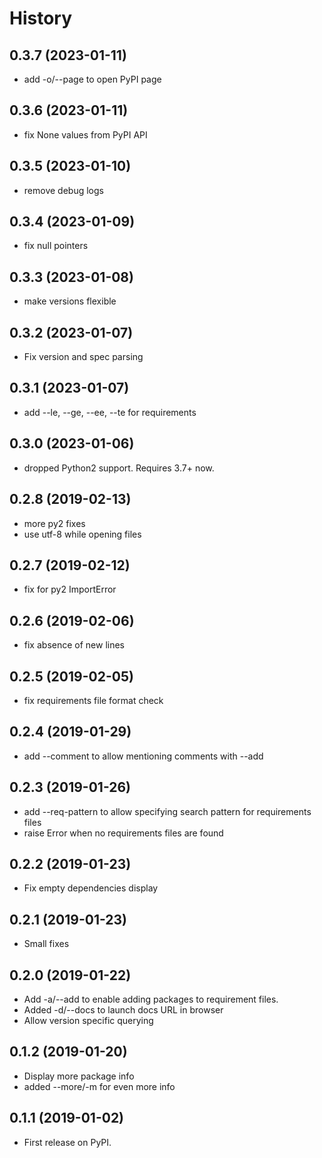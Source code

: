 # History

## 0.3.7 (2023-01-11)

- add -o/--page to open PyPI page

## 0.3.6 (2023-01-11)

- fix None values from PyPI API

## 0.3.5 (2023-01-10)

- remove debug logs

## 0.3.4 (2023-01-09)

- fix null pointers

## 0.3.3 (2023-01-08)

- make versions flexible

## 0.3.2 (2023-01-07)

- Fix version and spec parsing

## 0.3.1 (2023-01-07)

- add --le, --ge, --ee, --te for requirements

## 0.3.0 (2023-01-06)

- dropped Python2 support. Requires 3.7+ now.

## 0.2.8 (2019-02-13)

- more py2 fixes
- use utf-8 while opening files

## 0.2.7 (2019-02-12)

- fix for py2 ImportError

## 0.2.6 (2019-02-06)

- fix absence of new lines

## 0.2.5 (2019-02-05)

- fix requirements file format check

## 0.2.4 (2019-01-29)

- add --comment to allow mentioning comments with --add

## 0.2.3 (2019-01-26)

- add --req-pattern to allow specifying search pattern for
  requirements files
- raise Error when no requirements files are found

## 0.2.2 (2019-01-23)

- Fix empty dependencies display

## 0.2.1 (2019-01-23)

- Small fixes

## 0.2.0 (2019-01-22)

- Add -a/--add to enable adding packages to requirement files.
- Added -d/--docs to launch docs URL in browser
- Allow version specific querying

## 0.1.2 (2019-01-20)

- Display more package info
- added --more/-m for even more info

## 0.1.1 (2019-01-02)

- First release on PyPI.
